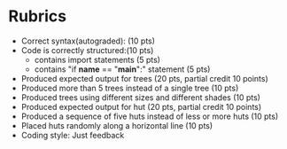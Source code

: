 # Rubrics
* Correct syntax(autograded): (10 pts)
* Code is correctly structured:(10 pts)
	* contains import statements (5 pts)
	* contains "if __name__ == "__main__":" statement (5 pts)
* Produced expected output for trees (20 pts, partial credit 10 points)
* Produced more than 5 trees instead of a single tree	(10 pts)
* Produced trees using different sizes and different shades (10 pts)
* Produced expected output for hut  (20 pts, partial credit 10 points)
* Produced a sequence of five huts instead of less or more huts (10 pts)
* Placed huts randomly along a horizontal line (10 pts)
* Coding style: Just feedback
